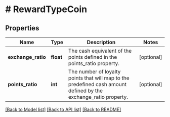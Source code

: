 # # RewardTypeCoin

## Properties

Name | Type | Description | Notes
------------ | ------------- | ------------- | -------------
**exchange_ratio** | **float** | The cash equivalent of the points defined in the points_ratio property. | [optional]
**points_ratio** | **int** | The number of loyalty points that will map to the predefined cash amount defined by the exchange_ratio property. | [optional]

[[Back to Model list]](../../README.md#models) [[Back to API list]](../../README.md#endpoints) [[Back to README]](../../README.md)
